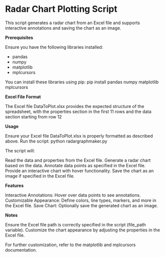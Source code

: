 # Radar Chart Plotting Script

This script generates a radar chart from an Excel file and supports interactive annotations and saving the chart as an image.


**Prerequisites**

Ensure you have the following libraries installed:

- pandas
- numpy
- matplotlib
- mplcursors

You can install these libraries using pip: pip install pandas numpy matplotlib mplcursors


**Excel File Format**

The Excel file DataToPlot.xlsx provides the expected structure of the spreadsheet, with the properties section in the first 11 rows and the data section starting from row 12


**Usage**

Ensure your Excel file DataToPlot.xlsx is properly formatted as described above.
Run the script: python radargraphmaker.py


The script will:

Read the data and properties from the Excel file.
Generate a radar chart based on the data.
Annotate data points as specified in the Excel file.
Provide an interactive chart with hover functionality.
Save the chart as an image if specified in the Excel file.


**Features**

Interactive Annotations: Hover over data points to see annotations.
Customizable Appearance: Define colors, line types, markers, and more in the Excel file.
Save Chart: Optionally save the generated chart as an image.


**Notes**

Ensure the Excel file path is correctly specified in the script (file_path variable).
Customize the chart appearance by adjusting the properties in the Excel file.


For further customization, refer to the matplotlib and mplcursors documentation.
